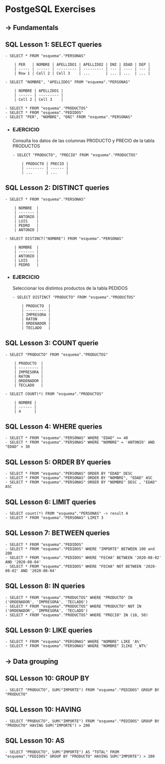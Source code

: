 # PostgeSQL Exercises 
## -> Fundamentals

## SQL Lesson 1: SELECT queries
```
- SELECT * FROM "esquema"."PERSONAS"

    | PER   | NOMBRE | APELLIDO1 | APELLIDO2 | DNI | EDAD | DEP |
    | ----- | ------ | --------- | --------- | --- | ---- | --- |
    | Row 1 | Cell 2 | Cell 3    | ...       | ... | ...  | ... |

- SELECT "NOMBRE", "APELLIDO1" FROM "esquema"."PERSONAS"

    | NOMBRE | APELLIDO1 |
    | ------ | --------- |
    | Cell 2 | Cell 3    |

- SELECT * FROM "esquema"."PRODUCTOS"
- SELECT * FROM "esquema"."PEDIDOS"
- SELECT "PER", "NOMBRE", "DNI" FROM "esquema"."PERSONAS"

```

  - ### EJERCICIO
    Consulta los datos de las columnas PRODUCTO y PRECIO de la tabla PRODUCTOS
    ```
    - SELECT "PRODUCTO", "PRECIO" FROM "esquema"."PRODUCTOS"

        | PRODUCTO | PRECIO |
        | -------- | ------ |
        | ...      | ...    |
    ```

## SQL Lesson 2: DISTINCT queries

```
- SELECT * FROM "esquema"."PERSONAS"

    | NOMBRE  |
    | ------- |
    | ANTONIO |
    | LUIS    |
    | PEDRO   |
    | ANTONIO |

- SELECT DISTINCT("NOMBRE") FROM "esquema"."PERSONAS"

    | NOMBRE  |
    | ------- |
    | ANTONIO |
    | LUIS    |
    | PEDRO   |
```
 <!-- <table style="margin-left: 38px;">
    <thead>
        <tr>
            <th>NOMBRE</th>
        </tr>
    </thead>
    <tbody>
        <tr>
            <td align="center">ANTONIO</td>
        </tr>
        <tr>
            <td align="center">LUIS</td>
        </tr>
        <tr>
            <td align="center">PEDRO</td>
        </tr>
    </tbody>
</table> -->

  - ### EJERCICIO
    Seleccionar los distintos productos de la tabla PEDIDOS
    ```
    - SELECT DISTINCT "PRODUCTO" FROM "esquema"."PRODUCTOS"

        | PRODUCTO  |
        | --------- |
        | IMPRESORA |
        | RATON     |
        | ORDENADOR |
        | TECLADO   |
    ```

## SQL Lesson 3: COUNT querie

```
- SELECT "PRODUCTO" FROM "esquema"."PRODUCTOS"

    | PRODUCTO  |
    | --------- |
    | IMPRESORA |
    | RATON     |
    | ORDENADOR |
    | TECLADO   |

- SELECT COUNT(*) FROM "esquema"."PRODUCTOS"

    | NOMBRE |
    | ------ |
    | 4      |
```

## SQL Lesson 4: WHERE queries
```
- SELECT * FROM "esquema"."PERSONAS" WHERE "EDAD" >= 40
- SELECT * FROM "esquema"."PERSONAS" WHERE "NOMBRE" = 'ANTONIO' AND "EDAD" > 30
```

## SQL Lesson 5: ORDER BY queries
```
- SELECT * FROM "esquema"."PERSONAS" ORDER BY "EDAD" DESC
- SELECT * FROM "esquema"."PERSONAS" ORDER BY "NOMBRE", "EDAD" ASC
- SELECT * FROM "esquema"."PERSONAS" ORDER BY "NOMBRE" DESC , "EDAD" ASC
```

## SQL Lesson 6: LIMIT queries
```
- SELECT count(*) FROM "esquema"."PERSONAS" -> result 4
- SELECT * FROM "esquema"."PERSONAS" LIMIT 3
```

## SQL Lesson 7: BETWEEN queries
```
- SELECT * FROM "esquema"."PEDIDOS"
- SELECT * FROM "esquema"."PEDIDOS" WHERE "IMPORTE" BETWEEN 100 and 200
- SELECT * FROM "esquema"."PEDIDOS" WHERE "FECHA" BETWEEN '2020-08-02' AND '2020-08-04'
- SELECT * FROM "esquema"."PEDIDOS" WHERE "FECHA" NOT BETWEEN '2020-08-02' AND '2020-08-04'
```

## SQL Lesson 8: IN queries
```
- SELECT * FROM "esquema"."PRODUCTOS" WHERE "PRODUCTO" IN ('ORDENADOR', 'IMPRESORA', 'TECLADO')
- SELECT * FROM "esquema"."PRODUCTOS" WHERE "PRODUCTO" NOT IN ('ORDENADOR', 'IMPRESORA', 'TECLADO')
- SELECT * FROM "esquema"."PRODUCTOS" WHERE "PRECIO" IN (10, 50)
```

## SQL Lesson 9: LIKE queries
```
- SELECT * FROM "esquema"."PERSONAS" WHERE "NOMBRE" LIKE 'A%'
- SELECT * FROM "esquema"."PERSONAS" WHERE "NOMBRE" ILIKE '_NT%'
```

## -> Data grouping

## SQL Lesson 10: GROUP BY
```
- SELECT "PRODUCTO", SUM("IMPORTE") FROM "esquema"."PEDIDOS" GROUP BY "PRODUCTO"
```

## SQL Lesson 10: HAVING
```
- SELECT "PRODUCTO", SUM("IMPORTE") FROM "esquema"."PEDIDOS" GROUP BY "PRODUCTO" HAVING SUM("IMPORTE") > 200
```

## SQL Lesson 10: AS
```
- SELECT "PRODUCTO", SUM("IMPORTE") AS "TOTAL" FROM "esquema"."PEDIDOS" GROUP BY "PRODUCTO" HAVING SUM("IMPORTE") > 200
```